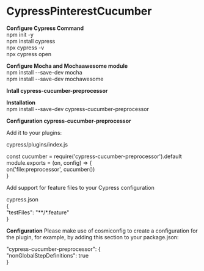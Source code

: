 # CypressPinterestCucumber

**Configure Cypress Command**
<br>
npm init -y
<br>
npm install cypress
<br>
npx cypress -v
<br>
npx cypress open
<br>

**Configure Mocha and Mochaawesome module**
<br>
npm install --save-dev mocha
<br>
npm install --save-dev mochawesome

**Intall cypress-cucumber-preprocessor**
<br>

**Installation**
<br>
npm install --save-dev cypress-cucumber-preprocessor

**Configuration cypress-cucumber-preprocessor**

Add it to your plugins:

cypress/plugins/index.js

const cucumber = require('cypress-cucumber-preprocessor').default
<br>
module.exports = (on, config) => {<br>
  on('file:preprocessor', cucumber())
<br>}

Add support for feature files to your Cypress configuration

cypress.json
<br>
{<br>
  "testFiles": "**/*.feature"
<br>}

**Configuration**
Please make use of cosmiconfig to create a configuration for the plugin, for example, by adding this section to your package.json:

"cypress-cucumber-preprocessor": {<br>
  "nonGlobalStepDefinitions": true
<br>}

